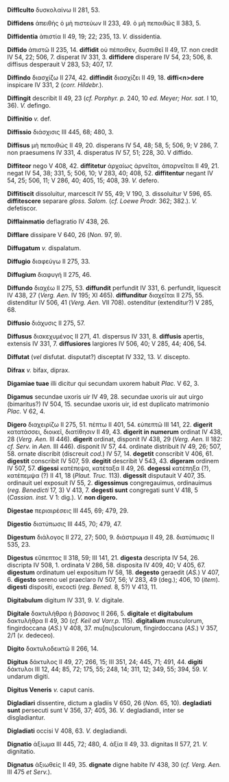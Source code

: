 **Difflculto** δυσκολαίνω II 281, 53.

**Diffidens** ἀπειθὴς ὁ μὴ πιστεύων II 233, 49. ὁ μὴ πεποιθώς II 383, 5.

**Diffidentia** ἀπιστία II 49, 19; 22; 235, 13. *V.* dissidentia.

**Diffido** ἀπιστῶ II 235, 14. **diffidit** οὐ πέποιθεν, δυσπιθεῖ II 49,
17. non credit IV 54, 22; 506, 7. disperat IV 331, 3. **diffidere**
disperare IV 54, 23; 506, 8. diffisus desperauit V 283, 53; 407, 17.

**Diffindo** διασχίζω II 274, 42. **diffindit** διασχίζει II 49, 18.
**diffi\<n\>dere** inspicare IV 331, 2 (*corr. Hildebr.*).

**Diffingit** describit II 49, 23 (*cf. Porphyr. p.* 240, 10 *ed.
Meyer; Hor. sat.* I 10, 36). *V.* defingo.

**Diffinitio** *v.* def.

**Diffissio** διάσχισις III 445, 68; 480, 3.

**Diffisus** μὴ πεποιθώς II 49, 20. disperans IV 54, 48; 58, 5; 506, 9;
V 286, 7. non praesumens IV 331, 4. disperatus IV 57, 51; 228, 30. V
diffido.

**Diffiteor** nego V 408, 42. **diffitetur** ἀρχαίως ἀρνεῖται,
ἀπαρνεῖται II 49, 21. negat IV 54, 38; 331, 5; 506, 10; V 283, 40; 408,
52. **diffitentur** negant IV 54, 25; 506, 11; V 286, 40; 405, 15; 408,
39. *V.* defero.

**Diffitiscit** dissoluitur, marcescit IV 55, 49; V 190, 3. dissoluitur
V 596, 65. **diffitescere** separare *gloss. Salom.* (*cf. Loewe Prodr.*
362; 382.). *V.* defetiscor.

**Difflainmatio** deflagratio IV 438, 26.

**Difflare** dissipare V 640, 26 (*Non.* 97, 9).

**Diffugatum** *v.* dispalatum.

**Diffugio** διαφεύγω II 275, 33.

**Diffugium** διαφυγή II 275, 46.

**Diffundo** διαχέω II 275, 53. **diffundit** perfundit IV 331, 6.
perfundit, liquescit IV 438, 27 (*Verg. Aen.* IV 195; XI 465).
**diffunditur** διαχεῖται II 275, 55. distenditur IV 506, 41 (*Verg.*
*Aen.* VII 708). ostenditur (extenditur?) V 285, 68.

**Diffusio** διάχυσις II 275, 57.

**Diffusus** διακεχυμένος II 271, 41. dispersus IV 331, 8. **diffusis**
apertis, extensis IV 331, 7. **diffusiores** largiores IV 506, 40; V
285, 44; 406, 54.

**Diffutat** (*vel* disfutat. disputat?) disceptat IV 332, 13. *V.*
discepto.

**Difrax** *v.* bifax, diprax.

**Digamiae tuae** illi dicitur qui secundam uxorem habuit *Plac.* V 62,
3.

**Digamus** secundae uxoris uir IV 49, 28. secundae uxoris uir aut uirgo
(bimaritus?) IV 504, 15. secundae uxoris uir, id est duplicato
matrimonio *Plac.* V 62, 4.

**Digero** διαχειρίζω II 275, 51. πέπτω II 401, 54. εὐπεπτῶ III 141, 22.
**di­gerit** κατατάσσει, διοικεῖ, διατίθησιν II 49, 43. **digerit in
numerum** ordinat IV 438, 28 (*Verg. Aen.* III 446). **digerit**
ordinat, disponit IV 438, 29 (*Verg. Aen.* II 182: *cf. Serv.* in
*Aen.* III 446). disponit IV 57, 44. ordinate distribuit IV 49, 26; 507,
58. ornate discribit (discreuit *cod.*) IV 57, 14. **degetit**
conscribit V 406, 61. **digestit** conscribit IV 507, 59. **degitit**
describit V 543, 43. **digeram** ordinem IV 507, 57. **digessi**
κατέπεψα, κατέταξα II 49, 26. **degessi** κατέπηξα (?), κατέπεμψα (?) II
41, 18 (*Plaut. Truc.* 113). **digessit** disputauit V 407, 35.
ordinauit uel exposuit IV 55, 2. **digessimus** congregauimus,
ordinauimus (*reg. Bene­dicti* 17, 3) V 413, 7. **degesti sunt**
congregati sunt V 418, 5 (*Cassian. inst.* V 1: dig.). *V.* **non
digero.**

**Digestae** περιαιρέσεις III 445, 69; 479, 29.

**Digestio** διατύπωσις III 445, 70; 479, 47.

**Digestum** διάλογος II 272, 27; 500, 9. διάστρωμα II 49, 28. διατύπωσις
II 535, 23.

**Digestus** εὔπεπτος II 318, 59; III 141, 21. **digesta** descripta IV
54, 26. discripta IV 508, 1. ordinata V 286, 58. disposita IV 409, 40; V
405, 67. **digestum** ordinatum uel expositum IV 58, 18. **degesto**
geraedit (*AS.*) V 407, 6. **digesto** sereno uel praeclaro IV 507, 56;
V 283, 49 (deg.); 406, 10 (*item*). **digesti** dispositi, excocti
(*reg. Bened.* 8, 5?) V 413, 11.

**Digitabulum** digitum IV 331, 9. *V.* digitale.

**Digitale** δακτυλήθρα ἡ βάσανος II 266, 5. **digitale** et
**digitabulum** δακτυλήθρα II 49, 30 (*cf. Keil ad Varr.p.* 115).
**digitalium** musculorum, fingirdoccana (*AS.*) V 408, 37.
mu[nu]sculorum, fingirdoccana (*AS*.) V 357, 2/1 (*v.* dedeceo).

**Digito** δακτυλοδεικτῶ II 266, 14.

**Digitus** δάκτυλος II 49, 27; 266, 15; III 351, 24; 445, 71; 491, 44.
**digiti** δάκτυλοι III 12, 44; 85, 72; 175, 55; 248, 14; 311, 12; 349,
55; 394, 59. *V.* undarum digiti.

**Digitus Veneris** *v.* caput canis.

**Digladiari** dissentire, dictum a gladiis V 650, 26 (*Non.* 65, 10).
**degladiati sunt** persecuti sunt V 356, 37; 405, 36. *V.* degladiandi,
inter se disgladiantur.

**Digladiati** occisi V 408, 63. *V.* degladiandi.

**Dignatio** ἀξίωμα III 445, 72; 480, 4. ἀξία II 49, 33. dignitas II
577, 21. *V.* dignitatio.

**Dignatus** ἀξιωθείς II 49, 35. **dignate** digne habite IV 438, 30
(*cf. Verg. Aen.* III 475 *et Serv.*).
